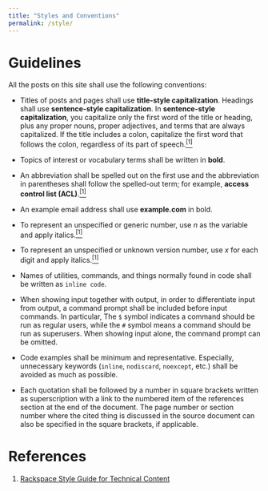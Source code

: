 ```yaml
---
title: "Styles and Conventions"
permalink: /style/
---
```



# Guidelines

All the posts on this site shall use the following conventions:

* Titles of posts and pages shall use **title-style capitalization**. Headings shall use **sentence-style capitalization**. In **sentence-style capitalization**, you capitalize only the first word of the title or heading, plus any proper nouns, proper adjectives, and terms that are always capitalized. If the title includes a colon, capitalize the first word that follows the colon, regardless of its part of speech.[<sup>\[1\]</sup>](#references)

* Topics of interest or vocabulary terms shall be written in **bold**.
* An abbreviation shall be spelled out on the first use and the abbreviation in parentheses shall follow the spelled-out term; for example, **access control list (ACL)**.[<sup>\[1\]</sup>](#references)
* An example email address shall use **example.com** in bold.
* To represent an unspecified or generic number, use _n_ as the variable and apply italics.[<sup>\[1\]</sup>](#references)
* To represent an unspecified or unknown version number, use _x_ for each digit and apply italics.[<sup>\[1\]</sup>](#references)

* Names of utilities, commands, and things normally found in code shall be written as `inline code`.
* When showing input together with output, in order to differentiate input from output, a command prompt shall be included before input commands. In particular, The `$` symbol indicates a command should be run as regular users, while the `#` symbol means a command should be run as superusers. When showing input alone, the command prompt can be omitted.
* Code examples shall be minimum and representative. Especially, unnecessary keywords (`inline`, `nodiscard`, `noexcept`, etc.) shall be avoided as much as possible.

* Each quotation shall be followed by a number in square brackets written as superscription with a link to the numbered item of the references section at the end of the document. The page number or section number where the cited thing is discussed in the source document can also be specified in the square brackets, if applicable.


# References

1. [Rackspace Style Guide for Technical Content](https://docs.rackspace.com/docs/style-guide/)
